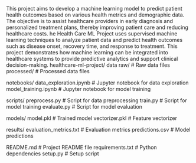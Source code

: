 This project aims to develop a machine learning model to predict patient health outcomes based on various health metrics and demographic data. The objective is to assist healthcare providers in early diagnosis and personalized treatment plans, thereby improving patient care and reducing healthcare costs.
he Health Care ML Project uses supervised machine learning techniques to analyze patient data and predict health outcomes such as disease onset, recovery time, and response to treatment. This project demonstrates how machine learning can be integrated into healthcare systems to provide predictive analytics and support clinical decision-making.
healthcare-ml-project/
 data
 raw/                   # Raw data files
 processed/             # Processed data files

 notebooks/
 data_exploration.ipynb # Jupyter notebook for data exploration
 model_training.ipynb   # Jupyter notebook for model training

 scripts/
 preprocess.py          # Script for data preprocessing
 train.py               # Script for model training
 evaluate.py            # Script for model evaluation

 models/
 model.pkl              # Trained model
 vectorizer.pkl         # Feature vectorizer

 results/
 evaluation_metrics.txt # Evaluation metrics
 predictions.csv        # Model predictions

 README.md                  # Project README file
 requirements.txt           # Python dependencies
 setup.py                   # Setup script
